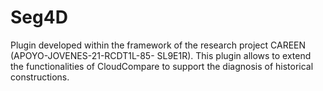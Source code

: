 # Seg4D
Plugin developed within the framework of the research project CAREEN (APOYO-JOVENES-21-RCDT1L-85- SL9E1R). This plugin allows to extend the functionalities of CloudCompare to support the diagnosis of historical constructions.

